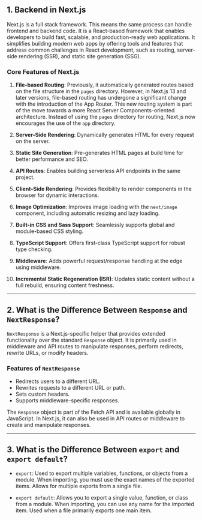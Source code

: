 ## 1. Backend in Next.js

Next.js is a full stack framework. This means the same process can handle frontend and backend code. It is a React-based framework that enables developers to build fast, scalable, and production-ready web applications. It simplifies building modern web apps by offering tools and features that address common challenges in React development, such as routing, server-side rendering (SSR), and static site generation (SSG).

### Core Features of Next.js

1. **File-based Routing**: Previously, it automatically generated routes based on the file structure in the `pages` directory. However, in Next.js 13 and later versions, file-based routing has undergone a significant change with the introduction of the App Router. This new routing system is part of the move towards a more React Server Components-oriented architecture. Instead of using the `pages` directory for routing, Next.js now encourages the use of the `app` directory.

2. **Server-Side Rendering**: Dynamically generates HTML for every request on the server.

3. **Static Site Generation**: Pre-generates HTML pages at build time for better performance and SEO.

4. **API Routes**: Enables building serverless API endpoints in the same project.

5. **Client-Side Rendering**: Provides flexibility to render components in the browser for dynamic interactions.

6. **Image Optimization**: Improves image loading with the `next/image` component, including automatic resizing and lazy loading.

7. **Built-in CSS and Sass Support**: Seamlessly supports global and module-based CSS styling.

8. **TypeScript Support**: Offers first-class TypeScript support for robust type checking.

9. **Middleware**: Adds powerful request/response handling at the edge using middleware.

10. **Incremental Static Regeneration (ISR)**: Updates static content without a full rebuild, ensuring content freshness.

---

## 2. What is the Difference Between `Response` and `NextResponse`?

`NextResponse` is a Next.js-specific helper that provides extended functionality over the standard `Response` object. It is primarily used in middleware and API routes to manipulate responses, perform redirects, rewrite URLs, or modify headers.

### Features of `NextResponse`
- Redirects users to a different URL.
- Rewrites requests to a different URL or path.
- Sets custom headers.
- Supports middleware-specific responses.

The `Response` object is part of the Fetch API and is available globally in JavaScript. In Next.js, it can also be used in API routes or middleware to create and manipulate responses.

---

## 3. What is the Difference Between `export` and `export default`?

- `export`: Used to export multiple variables, functions, or objects from a module. When importing, you must use the exact names of the exported items. Allows for multiple exports from a single file.

- `export default`: Allows you to export a single value, function, or class from a module. When importing, you can use any name for the imported item. Used when a file primarily exports one main item.